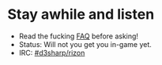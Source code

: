 # Stay awhile and listen

* Read the fucking [FAQ](/raistlinthewiz/d3sharp/wiki/FAQ) before asking!
* Status: Will not you get you in-game yet.
* IRC: [#d3sharp/rizon](irc://irc.synirc.net/d3dev)